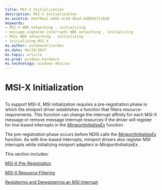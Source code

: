 ```yaml
---
title: MSI-X Initialization
description: MSI-X Initialization
ms.assetid: 64e79ea1-eb6b-4c94-8bad-dd892b712b28
keywords:
- MSI-X WDK networking , initializing
- message-signaled interrupts WDK networking , initializing
- MSIs WDK networking , initializing
- initializing MSI-X
ms.author: windowsdriverdev
ms.date: 04/20/2017
ms.topic: article
ms.prod: windows-hardware
ms.technology: windows-devices
---
```


# MSI-X Initialization


## <a href="" id="ddk-msi-x-initialization-ng"></a>


To support MSI-X, MSI initialization requires a pre-registration phase in which the miniport driver establishes a function that filters resource-requirements. This function can change the interrupt affinity for each MSI-X message or remove message interrupt resources if the driver will register for line-based interrupts in the [*MiniportInitializeEx*](https://msdn.microsoft.com/library/windows/hardware/ff559389) function.

The pre-registration phase occurs before NDIS calls the [*MiniportInitializeEx*](https://msdn.microsoft.com/library/windows/hardware/ff559389) function. As with line-based interrupts, miniport drivers also register MSI interrupts while initializing miniport adapters in *MiniportInitializeEx*.

This section includes:

[MSI-X Pre-Registration](msi-x-pre-registration.md)

[MSI-X Resource Filtering](msi-x-resource-filtering.md)

[Registering and Deregistering an MSI Interrupt](registering-and-deregistering-an-msi-interrupt.md)

 

 





